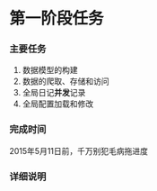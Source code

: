 # 第一阶段任务

### 主要任务
1. 数据模型的构建  
2. 数据的爬取、存储和访问  
3. 全局日记**并发**记录  
4. 全局配置加载和修改  

### 完成时间
2015年5月11日前，千万别犯毛病拖进度  

### 详细说明
